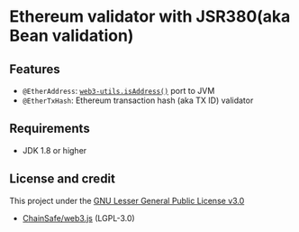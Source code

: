 # Ethereum validator with JSR380(aka Bean validation)

## Features
 - `@EtherAddress`: [`web3-utils.isAddress()`][LINK_SOURCE] port to JVM
 - `@EtherTxHash`: Ethereum transaction hash (aka TX ID) validator

## Requirements
 - JDK 1.8 or higher

## License and credit
This project under the [GNU Lesser General Public License v3.0](./LICENSE)
 - [ChainSafe/web3.js][LINK_WEB3] (LGPL-3.0)

[LINK_WEB3]: https://github.com/ChainSafe/web3.js
[LINK_SOURCE]: https://github.com/ChainSafe/web3.js/blob/2279a67e0702343764db5cae2dffc04048083952/packages/web3-utils/src/utils.js#L85
